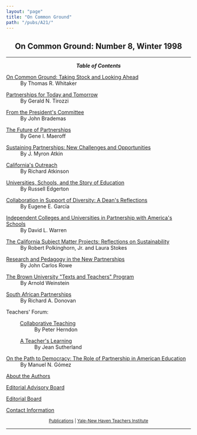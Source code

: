 ```yaml
---
layout: "page"
title: "On Common Ground"
path: "/pubs/A21/"
---
```

<main>
<h2 align="CENTER">On Common Ground: Number 8, Winter 1998</h2>
<hr/>
<p align="CENTER"><b><i>Table of Contents</i></b></p>
<p><a href="whitaker.html">On Common Ground: Taking Stock and Looking Ahead</a><br/>
<font color="#FFFFFF" style="visibility:hidden;">______</font>By Thomas R. Whitaker</p>
<p><a href="tirozzi.html">Partnerships for Today and Tomorrow</a><br/>
<font color="#FFFFFF" style="visibility:hidden;">______</font>By Gerald N. Tirozzi</p>
<p><a href="brademas.html">From the President's Committee</a><br/>
<font color="#FFFFFF" style="visibility:hidden;">______</font>By John Brademas</p>
<p><a href="maeroff.html">The Future of Partnerships</a><br/>
<font color="#FFFFFF" style="visibility:hidden;">______</font>By Gene I. Maeroff</p>
<p><a href="atkin.html">Sustaining Partnerships:  New Challenges and Opportunities</a><br/>
<font color="#FFFFFF" style="visibility:hidden;">______</font>By J. Myron Atkin</p>
<p><a href="atkinson.html">California's Outreach</a><br/>
<font color="#FFFFFF" style="visibility:hidden;">______</font>By Richard Atkinson</p>
<p><a href="edgerton.html">Universities, Schools, and the Story of Education</a><br/>
<font color="#FFFFFF" style="visibility:hidden;">______</font>By Russell Edgerton</p>
<p><a href="garcia.html">Collaboration in Support of Diversity: A Dean's Reflections</a><br/>
<font color="#FFFFFF" style="visibility:hidden;">______</font>By Eugene E. García</p>
<p><a href="warren.html">Independent Colleges and Universities in Partnership with America's Schools</a><br/>
<font color="#FFFFFF" style="visibility:hidden;">______</font>By David L. Warren</p>
<p><a href="polkinghorn.html">The California Subject Matter Projects:  Reflections on Sustainability</a><br/>
<font color="#FFFFFF" style="visibility:hidden;">______</font>By Robert Polkinghorn, Jr. and Laura Stokes</p>
<p><a href="rowe.html">Research and Pedagogy in the New Partnerships</a><br/>
<font color="#FFFFFF" style="visibility:hidden;">______</font>By John Carlos Rowe</p>
<p><a href="weinstein.html">The Brown University "Texts and Teachers" Program</a><br/>
<font color="#FFFFFF" style="visibility:hidden;">______</font>By Arnold Weinstein</p>
<p><a href="donovan.html">South African Partnerships</a><br/>
<font color="#FFFFFF" style="visibility:hidden;">______</font>By Richard A. Donovan</p>
<p>Teachers' Forum:</p>
<p><font color="#FFFFFF" style="visibility:hidden;">______</font><a href="herndon.html">Collaborative Teaching</a><br/>
<font color="#FFFFFF" style="visibility:hidden;">____________</font>By Peter Herndon</p>
<p><font color="#FFFFFF" style="visibility:hidden;">______</font><a href="sutherland.html">A Teacher's Learning</a><br/>
<font color="#FFFFFF" style="visibility:hidden;">____________</font>By Jean Sutherland</p>
<p><a href="gomez.html">On the Path to Democracy:  The Role of Partnership in American Education</a><br/>
<font color="#FFFFFF" style="visibility:hidden;">______</font>By Manuel N. Gómez</p>
<p><a href="authors.html">About the Authors</a></p>
<p><a href="advisoryboard.html">Editorial Advisory Board</a></p>
<p><a href="editorialboard.html">Editorial Board</a></p>
<p><a href="contactinfo.html">Contact Information</a></p>
<p align="CENTER"><small><a href="..\">Publications</a> | <a href="..\..\">Yale-New Haven Teachers Institute</a></small></p>
<hr/>
</main>